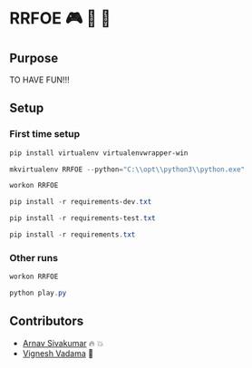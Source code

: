 # RRFOE 🎮 🏃 🔫

## Purpose

TO HAVE FUN!!!

## Setup

### First time setup
```powershell
pip install virtualenv virtualenvwrapper-win

mkvirtualenv RRFOE --python="C:\\opt\\python3\\python.exe"

workon RRFOE

pip install -r requirements-dev.txt

pip install -r requirements-test.txt

pip install -r requirements.txt

```

### Other runs
```powershell
workon RRFOE

python play.py
```

## Contributors

- [Arnav Sivakumar](https://github.com/ArnavNinja) 🔥 💥
- [Vignesh Vadama](https://github.com/VigneshVadama) 🎉
